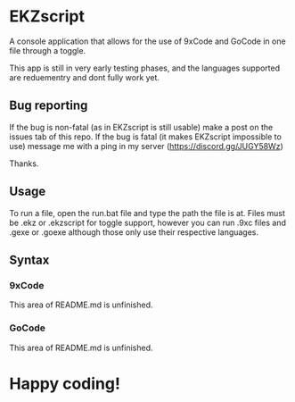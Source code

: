 # EKZscript
A console application that allows for the use of 9xCode and GoCode in one file through a toggle.

This app is still in very early testing phases, and the languages supported are reduementry and dont fully work yet.

## Bug reporting

If the bug is non-fatal (as in EKZscript is still usable) make a post on the issues tab of this repo.
If the bug is fatal (it makes EKZscript impossible to use) message me with a ping in my server (https://discord.gg/JUGY58Wz)

Thanks.

## Usage

To run a file, open the run.bat file and type the path the file is at.
Files must be .ekz or .ekzscript for toggle support, however you can run .9xc files and .gexe or .goexe although those only use their respective languages.

## Syntax

### 9xCode

This area of README.md is unfinished.

### GoCode

This area of README.md is unfinished.

# Happy coding!
